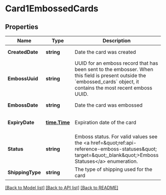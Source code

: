 # Card1EmbossedCards

## Properties
Name | Type | Description | Notes
------------ | ------------- | ------------- | -------------
**CreatedDate** | **string** | Date the card was created | [default to null]
**EmbossUuid** | **string** | UUID for an emboss record that has been sent to the embosser. When this field is present outside the &#x60;embossed_cards&#x60; object, it contains the most recent emboss UUID. | [optional] [default to null]
**EmbossDate** | **string** | Date the card was embossed | [default to null]
**ExpiryDate** | [**time.Time**](time.Time.md) | Expiration date of the card | [optional] [default to null]
**Status** | **string** | Emboss status. For valid values see the &lt;a href&#x3D;\&quot;ref:api-reference-emboss-statuses\&quot; target&#x3D;\&quot;_blank\&quot;&gt;Emboss Statuses&lt;/a&gt; enumeration. | [default to null]
**ShippingType** | **string** | The type of shipping used for the card | [default to null]

[[Back to Model list]](../README.md#documentation-for-models) [[Back to API list]](../README.md#documentation-for-api-endpoints) [[Back to README]](../README.md)

